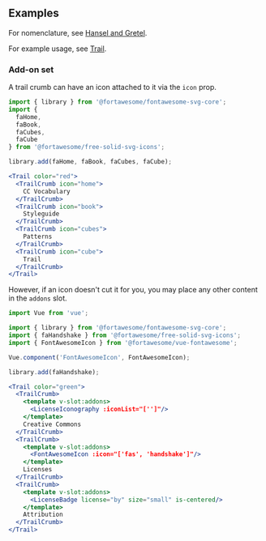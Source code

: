 ## Examples

For nomenclature, see 
[Hansel and Gretel](https://en.wikipedia.org/wiki/Hansel_and_Gretel).

For example usage, see [Trail](#/Patterns/Trail).

### Add-on set

A trail crumb can have an icon attached to it via the `icon` prop.

```jsx
import { library } from '@fortawesome/fontawesome-svg-core';
import { 
  faHome,
  faBook,
  faCubes,
  faCube
} from '@fortawesome/free-solid-svg-icons';

library.add(faHome, faBook, faCubes, faCube);

<Trail color="red">
  <TrailCrumb icon="home">
    CC Vocabulary
  </TrailCrumb>
  <TrailCrumb icon="book">
    Styleguide
  </TrailCrumb>
  <TrailCrumb icon="cubes">
    Patterns
  </TrailCrumb>
  <TrailCrumb icon="cube">
    Trail
  </TrailCrumb>
</Trail>
```

However, if an icon doesn't cut it for you, you may place any other content
in the `addons` slot.

```jsx
import Vue from 'vue';

import { library } from '@fortawesome/fontawesome-svg-core';
import { faHandshake } from '@fortawesome/free-solid-svg-icons';
import { FontAwesomeIcon } from '@fortawesome/vue-fontawesome';

Vue.component('FontAwesomeIcon', FontAwesomeIcon);

library.add(faHandshake);

<Trail color="green">
  <TrailCrumb>
    <template v-slot:addons>
      <LicenseIconography :iconList="['']"/>
    </template>
    Creative Commons
  </TrailCrumb>
  <TrailCrumb>
    <template v-slot:addons>
      <FontAwesomeIcon :icon="['fas', 'handshake']"/>
    </template>
    Licenses
  </TrailCrumb>
  <TrailCrumb>
    <template v-slot:addons>
      <LicenseBadge license="by" size="small" is-centered/>
    </template>
    Attribution
  </TrailCrumb>
</Trail>
```
